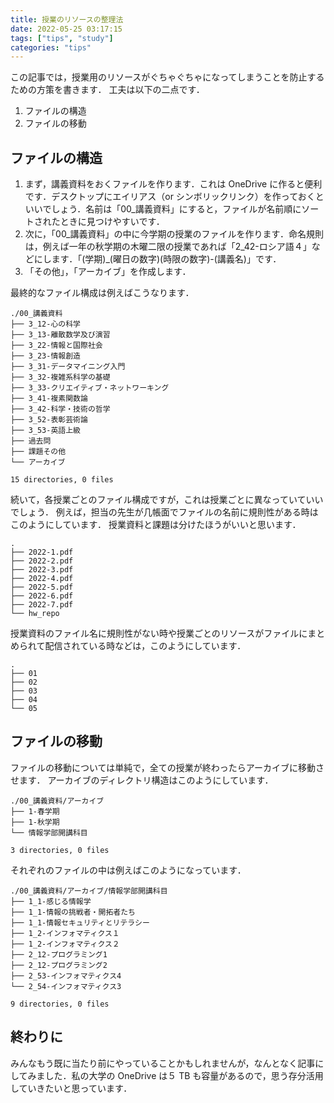 ```yaml
---
title: 授業のリソースの整理法
date: 2022-05-25 03:17:15
tags: ["tips", "study"]
categories: "tips"
---
```


この記事では，授業用のリソースがぐちゃぐちゃになってしまうことを防止するための方策を書きます．
工夫は以下の二点です．

1. ファイルの構造
2. ファイルの移動
<!-- more -->

## ファイルの構造

1. まず，講義資料をおくファイルを作ります．これは OneDrive に作ると便利です．デスクトップにエイリアス（or シンボリックリンク）を作っておくといいでしょう．名前は「00\_講義資料」にすると，ファイルが名前順にソートされたときに見つけやすいです．
2. 次に，「00\_講義資料」の中に今学期の授業のファイルを作ります．命名規則は，例えば一年の秋学期の木曜二限の授業であれば「2_42-ロシア語４」などにします．「(学期)\_(曜日の数字)(時限の数字)-(講義名)」です．
3. 「その他」，「アーカイブ」を作成します．

最終的なファイル構成は例えばこうなります．

```
./00_講義資料
├── 3_12-心の科学
├── 3_13-離散数学及び演習
├── 3_22-情報と国際社会
├── 3_23-情報創造
├── 3_31-データマイニング入門
├── 3_32-複雑系科学の基礎
├── 3_33-クリエイティブ・ネットワーキング
├── 3_41-複素関数論
├── 3_42-科学・技術の哲学
├── 3_52-表彰芸術論
├── 3_53-英語上級
├── 過去問
├── 課題その他
└── アーカイブ

15 directories, 0 files

```

続いて，各授業ごとのファイル構成ですが，これは授業ごとに異なっていていいでしょう．
例えば，担当の先生が几帳面でファイルの名前に規則性がある時はこのようにしています．
授業資料と課題は分けたほうがいいと思います．

```
.
├── 2022-1.pdf
├── 2022-2.pdf
├── 2022-3.pdf
├── 2022-4.pdf
├── 2022-5.pdf
├── 2022-6.pdf
├── 2022-7.pdf
└── hw_repo
```

授業資料のファイル名に規則性がない時や授業ごとのリソースがファイルにまとめられて配信されている時などは，このようにしています．

```
.
├── 01
├── 02
├── 03
├── 04
└── 05

```

## ファイルの移動

ファイルの移動については単純で，全ての授業が終わったらアーカイブに移動させます．
アーカイブのディレクトリ構造はこのようにしています．

```
./00_講義資料/アーカイブ
├── 1-春学期
├── 1-秋学期
└── 情報学部開講科目

3 directories, 0 files

```

それぞれのファイルの中は例えばこのようになっています．

```
./00_講義資料/アーカイブ/情報学部開講科目
├── 1_1-感じる情報学
├── 1_1-情報の挑戦者・開拓者たち
├── 1_1-情報セキュリティとリテラシー
├── 1_2-インフォマティクス１
├── 1_2-インフォマティクス２
├── 2_12-プログラミング1
├── 2_12-プログラミング2
├── 2_53-インフォマティクス4
└── 2_54-インフォマティクス3

9 directories, 0 files
```

## 終わりに

みんなもう既に当たり前にやっていることかもしれませんが，なんとなく記事にしてみました．私の大学の OneDrive は５ TB も容量があるので，思う存分活用していきたいと思っています．

